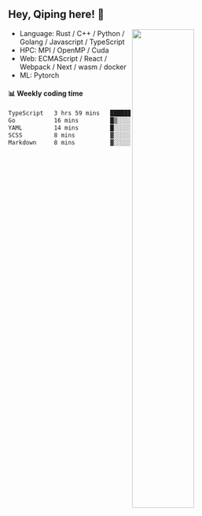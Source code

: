 

## Hey, Qiping here! :wave:

[<img align="right" width="50%" src="https://github-readme-stats.vercel.app/api?username=ppppqp&theme=dark&show_icons=true">](https://metrics.lecoq.io/ppppqp?template=classic)



-   Language: Rust / C++ / Python / Golang / Javascript / TypeScript
-   HPC: MPI / OpenMP / Cuda
-   Web: ECMAScript / React / Webpack / Next / wasm / docker
-   ML: Pytorch



#### :bar_chart: Weekly coding time

<!--START_SECTION:waka-->

```txt
TypeScript   3 hrs 59 mins   ███████████████████░░░░░░   75.91 %
Go           16 mins         █▒░░░░░░░░░░░░░░░░░░░░░░░   05.37 %
YAML         14 mins         █░░░░░░░░░░░░░░░░░░░░░░░░   04.55 %
SCSS         8 mins          ▓░░░░░░░░░░░░░░░░░░░░░░░░   02.84 %
Markdown     8 mins          ▓░░░░░░░░░░░░░░░░░░░░░░░░   02.62 %
```

<!--END_SECTION:waka-->
